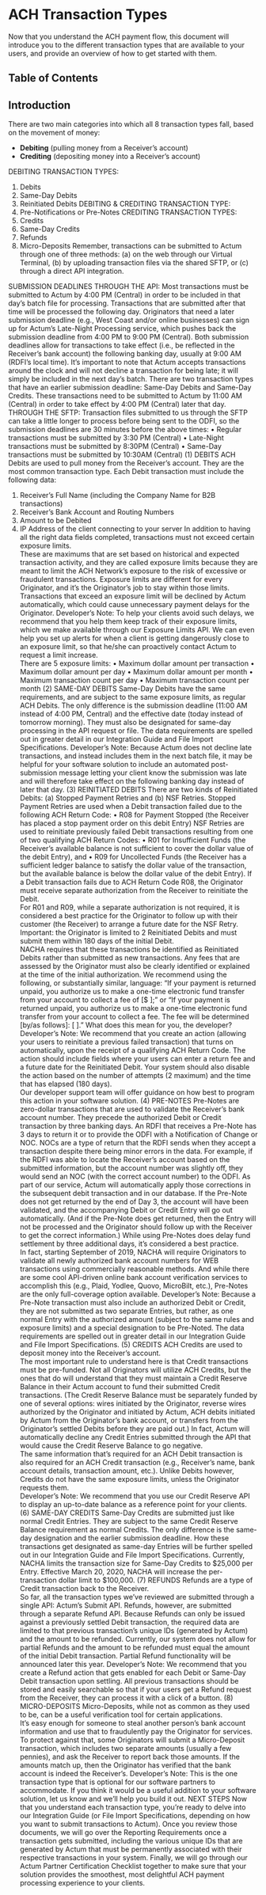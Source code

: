 # ACH Transaction Types

Now that you understand the ACH payment flow, this document will introduce you to the different transaction types that are available to your users, and provide an overview of how to get started with them.

## Table of Contents

## Introduction

There are two main categories into which all 8 transaction types fall, based on the movement of money: 

*	**Debiting** (pulling money from a Receiver’s account)
*	**Crediting** (depositing money into a Receiver’s account)  
 
DEBITING TRANSACTION TYPES:
1.	Debits
2.	Same-Day Debits
3.	Reinitiated Debits
DEBITING & CREDITING TRANSACTION TYPE:
4.	Pre-Notifications or Pre-Notes
CREDITING TRANSACTION TYPES:
5.	Credits
6.	Same-Day Credits
7.	Refunds
8.	Micro-Deposits 
Remember, transactions can be submitted to Actum through one of three methods: (a) on the web through our Virtual Terminal, (b) by uploading transaction files via the shared SFTP, or (c) through a direct API integration. 

 
SUBMISSION DEADLINES
THROUGH THE API:
Most transactions must be submitted to Actum by 4:00 PM (Central) in order to be included in that day’s batch file for processing.  Transactions that are submitted after that time will be processed the following day.
Originators that need a later submission deadline (e.g., West Coast and/or online businesses) can sign up for Actum’s Late-Night Processing service, which pushes back the submission deadline from 4:00 PM to 9:00 PM (Central).
Both submission deadlines allow for transactions to take effect (i.e., be reflected in the Receiver’s bank account) the following banking day, usually at 9:00 AM (RDFI’s local time).
It’s important to note that Actum accepts transactions around the clock and will not decline a transaction for being late; it will simply be included in the next day’s batch.
There are two transaction types that have an earlier submission deadline: Same-Day Debits and Same-Day Credits.  These transactions need to be submitted to Actum by 11:00 AM (Central) in order to take effect by 4:00 PM (Central) later that day.  
THROUGH THE SFTP:
Transaction files submitted to us through the SFTP can take a little longer to process before being sent to the ODFI, so the submission deadlines are 30 minutes before the above times:
•	Regular transactions must be submitted by 3:30 PM (Central)
•	Late-Night transactions must be submitted by 8:30PM (Central)
•	Same-Day transactions must be submitted by 10:30AM (Central)
(1) DEBITS
ACH Debits are used to pull money from the Receiver’s account.  They are the most common transaction type.
Each Debit transaction must include the following data:
1.	Receiver’s Full Name (including the Company Name for B2B transactions)
2.	Receiver’s Bank Account and Routing Numbers
3.	Amount to be Debited
4.	IP Address of the client connecting to your server
In addition to having all the right data fields completed, transactions must not exceed certain exposure limits.  
These are maximums that are set based on historical and expected transaction activity, and they are called exposure limits because they are meant to limit the ACH Network’s exposure to the risk of excessive or fraudulent transactions.
Exposure limits are different for every Originator, and it’s the Originator’s job to stay within those limits.  Transactions that exceed an exposure limit will be declined by Actum automatically, which could cause unnecessary payment delays for the Originator.
Developer’s Note:  To help your clients avoid such delays, we recommend that you help them keep track of their exposure limits, which we make available through our Exposure Limits API.  We can even help you set up alerts for when a client is getting dangerously close to an exposure limit, so that he/she can proactively contact Actum to request a limit increase.  
There are 5 exposure limits:
•	Maximum dollar amount per transaction
•	Maximum dollar amount per day
•	Maximum dollar amount per month
•	Maximum transaction count per day
•	Maximum transaction count per month
(2) SAME-DAY DEBITS
Same-Day Debits have the same requirements, and are subject to the same exposure limits, as regular ACH Debits.  The only difference is the submission deadline (11:00 AM instead of 4:00 PM, Central) and the effective date (today instead of tomorrow morning).  They must also be designated for same-day processing in the API request or file.
The data requirements are spelled out in greater detail in our Integration Guide and File Import Specifications.
Developer’s Note:  Because Actum does not decline late transactions, and instead includes them in the next batch file, it may be helpful for your software solution to include an automated post-submission message letting your client know the submission was late and will therefore take effect on the following banking day instead of later that day.
(3) REINITIATED DEBITS
There are two kinds of Reinitiated Debits: (a) Stopped Payment Retries and (b) NSF Retries.
Stopped Payment Retries are used when a Debit transaction failed due to the following ACH Return Code:
•	R08 for Payment Stopped (the Receiver has placed a stop payment order on this debit Entry)
NSF Retries are used to reinitiate previously failed Debit transactions resulting from one of two qualifying ACH Return Codes: 
•	R01 for Insufficient Funds (the Receiver’s available balance is not sufficient to cover the dollar value of the debit Entry), and
•	R09 for Uncollected Funds (the Receiver has a sufficient ledger balance to satisfy the dollar value of the transaction, but the available balance is below the dollar value of the debit Entry).
If a Debit transaction fails due to ACH Return Code R08, the Originator must receive separate authorization from the Receiver to reinitiate the Debit.  
For R01 and R09, while a separate authorization is not required, it is considered a best practice for the Originator to follow up with their customer (the Receiver) to arrange a future date for the NSF Retry.
Important: the Originator is limited to 2 Reinitiated Debits and must submit them within 180 days of the initial Debit.  
NACHA requires that these transactions be identified as Reinitiated Debits rather than submitted as new transactions.  Any fees that are assessed by the Originator must also be clearly identified or explained at the time of the initial authorization.  We recommend using the following, or substantially similar, language:
“If your payment is returned unpaid, you authorize us to make a one-time electronic fund transfer from your account to collect a fee of [$ ];” or 
“If your payment is returned unpaid, you authorize us to make a one-time electronic fund transfer from your account to collect a fee. The fee will be determined [by/as follows]: [ ].” 
What does this mean for you, the developer?  
Developer’s Note:  We recommend that you create an action (allowing your users to reinitiate a previous failed transaction) that turns on automatically, upon the receipt of a qualifying ACH Return Code.  The action should include fields where your users can enter a return fee and a future date for the Reinitiated Debit.  Your system should also disable the action based on the number of attempts (2 maximum) and the time that has elapsed (180 days).  
Our developer support team will offer guidance on how best to program this action in your software solution.
(4) PRE-NOTES
Pre-Notes are zero-dollar transactions that are used to validate the Receiver’s bank account number.  They precede the authorized Debit or Credit transaction by three banking days.
An RDFI that receives a Pre-Note has 3 days to return it or to provide the ODFI with a Notification of Change or NOC. 
NOCs are a type of return that the RDFI sends when they accept a transaction despite there being minor errors in the data.  For example, if the RDFI was able to locate the Receiver’s account based on the submitted information, but the account number was slightly off, they would send an NOC (with the correct account number) to the ODFI. 
As part of our service, Actum will automatically apply those corrections in the subsequent debit transaction and in our database.
If the Pre-Note does not get returned by the end of Day 3, the account will have been validated, and the accompanying Debit or Credit Entry will go out automatically.  (And if the Pre-Note does get returned, then the Entry will not be processed and the Originator should follow up with the Receiver to get the correct information.)
While using Pre-Notes does delay fund settlement by three additional days, it’s considered a best practice.  
In fact, starting September of 2019, NACHA will require Originators to validate all newly authorized bank account numbers for WEB transactions using commercially reasonable methods.  And while there are some cool API-driven online bank account verification services to accomplish this (e.g., Plaid, Yodlee, Quovo, MicroBilt, etc.), Pre-Notes are the only full-coverage option available. 
Developer’s Note:  Because a Pre-Note transaction must also include an authorized Debit or Credit, they are not submitted as two separate Entries, but rather, as one normal Entry with the authorized amount (subject to the same rules and exposure limits) and a special designation to be Pre-Noted.
The data requirements are spelled out in greater detail in our Integration Guide and File Import Specifications.
(5) CREDITS
ACH Credits are used to deposit money into the Receiver’s account.  
The most important rule to understand here is that Credit transactions must be pre-funded.  Not all Originators will utilize ACH Credits, but the ones that do will understand that they must maintain a Credit Reserve Balance in their Actum account to fund their submitted Credit transactions.  (The Credit Reserve Balance must be separately funded by one of several options: wires initiated by the Originator, reverse wires authorized by the Originator and initiated by Actum, ACH debits initiated by Actum from the Originator’s bank account, or transfers from the Originator’s settled Debits before they are paid out.)
In fact, Actum will automatically decline any Credit Entries submitted through the API that would cause the Credit Reserve Balance to go negative.  
The same information that’s required for an ACH Debit transaction is also required for an ACH Credit transaction (e.g., Receiver’s name, bank account details, transaction amount, etc.).  Unlike Debits however, Credits do not have the same exposure limits, unless the Originator requests them.  
Developer’s Note:  We recommend that you use our Credit Reserve API to display an up-to-date balance as a reference point for your clients. 
(6) SAME-DAY CREDITS
Same-Day Credits are submitted just like normal Credit Entries.  They are subject to the same Credit Reserve Balance requirement as normal Credits.  The only difference is the same-day designation and the earlier submission deadline.
How these transactions get designated as same-day Entries will be further spelled out in our Integration Guide and File Import Specifications.
Currently, NACHA limits the transaction size for Same-Day Credits to $25,000 per Entry.  Effective March 20, 2020, NACHA will increase the per-transaction dollar limit to $100,000.
(7) REFUNDS
Refunds are a type of Credit transaction back to the Receiver.  
So far, all the transaction types we’ve reviewed are submitted through a single API: Actum’s Submit API. 
Refunds, however, are submitted through a separate Refund API.
Because Refunds can only be issued against a previously settled Debit transaction, the required data are limited to that previous transaction’s unique IDs (generated by Actum) and the amount to be refunded.
Currently, our system does not allow for partial Refunds and the amount to be refunded must equal the amount of the initial Debit transaction.  Partial Refund functionality will be announced later this year.
Developer’s Note:  We recommend that you create a Refund action that gets enabled for each Debit or Same-Day Debit transaction upon settling.  All previous transactions should be stored and easily searchable so that if your users get a Refund request from the Receiver, they can process it with a click of a button.
(8) MICRO-DEPOSITS
Micro-Deposits, while not as common as they used to be, can be a useful verification tool for certain applications.  
It’s easy enough for someone to steal another person’s bank account information and use that to fraudulently pay the Originator for services.  To protect against that, some Originators will submit a Micro-Deposit transaction, which includes two separate amounts (usually a few pennies), and ask the Receiver to report back those amounts.  If the amounts match up, then the Originator has verified that the bank account is indeed the Receiver’s. 
Developer’s Note:  This is the one transaction type that is optional for our software partners to accommodate.  If you think it would be a useful addition to your software solution, let us know and we’ll help you build it out.
NEXT STEPS
Now that you understand each transaction type, you’re ready to delve into our Integration Guide (or File Import Specifications, depending on how you want to submit transactions to Actum).
Once you review those documents, we will go over the Reporting Requirements once a transaction gets submitted, including the various unique IDs that are generated by Actum that must be permanently associated with their respective transactions in your system.
Finally, we will go through our Actum Partner Certification Checklist together to make sure that your solution provides the smoothest, most delightful ACH payment processing experience to your clients.
